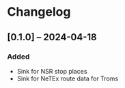 # Changelog

## [0.1.0] – 2024-04-18
### Added
- Sink for NSR stop places
- Sink for NeTEx route data for Troms
